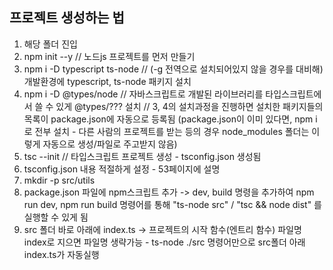 ## 프로젝트 생성하는 법

1. 해당 폴더 진입
2. npm init --y // 노드js 프로젝트를 먼저 만들기
3. npm i -D typescript ts-node // (-g 전역으로 설치되어있지 않을 경우를 대비해) 개발환경에 typescript, ts-node 패키지 설치 
4. npm i -D @types/node // 자바스크립트로 개발된 라이브러리를 타입스크립트에서 쓸 수 있게 @types/??? 설치
// 3, 4의 설치과정을 진행하면 설치한 패키지들의 목록이 package.json에 자동으로 등록됨
(package.json이 이미 있다면, npm i 로 전부 설치 - 다른 사람의 프로젝트를 받는 등의 경우 node_modules 폴더는 이렇게 자동으로 생성/파일로 주고받지 않음)
5. tsc --init // 타입스크립트 프로젝트 생성 - tsconfig.json 생성됨
6. tsconfig.json 내용 적절하게 설정 - 53페이지에 설명
7. mkdir -p src/utils
8. package.json 파일에 npm스크립트 추가 -> dev, build 명령을 추가하여 npm run dev, npm run build 명령어를 통해 "ts-node src" / "tsc && node dist" 를 실행할 수 있게 됨
9. src 폴더 바로 아래에 index.ts -> 프로젝트의 시작 함수(엔트리 함수) 파일명 index로 지으면 파일명 생략가능 - ts-node ./src 명령어만으로 src폴더 아래 index.ts가 자동실행
